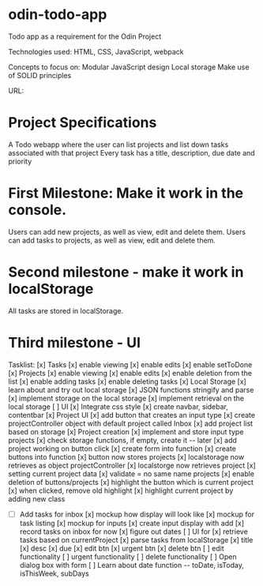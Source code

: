 # odin-todo-app
Todo app as a requirement for the Odin Project

Technologies used: HTML, CSS, JavaScript, webpack

Concepts to focus on: 
Modular JavaScript design
Local storage
Make use of SOLID principles

URL:




# Project Specifications
A Todo webapp  where the user can list projects and list down tasks associated with that project
Every task has a title, description, due date and priority

# First Milestone: Make it work in the console.
Users can add new projects, as well as view, edit and delete them.
Users can add tasks to projects, as well as view, edit and delete them.
# Second milestone - make it work in localStorage
All tasks are stored in localStorage.
# Third milestone - UI

Tasklist:
[x] Tasks
 [x] enable viewing
 [x] enable edits
 [x] enable setToDone
[x] Projects
 [x] enable viewing
 [x] enable edits
 [x] enable deletion from the list
 [x] enable adding tasks
 [x] enable deleting tasks
[x] Local Storage
 [x] learn about and try out local storage
 [x] JSON functions stringify and parse
 [x] implement storage on the local storage
 [x] implement retrieval on the local storage
[ ] UI
 [x] Integrate css style
 [x] create navbar, sidebar, contentbar
 [x] Project UI
  [x] add button that creates an input type
  [x] create projectController object with default project called Inbox
  [x] add project list based on storage
 [x] Project creation
  [x] implement and store input type projects
  [x] check storage functions, if empty, create it -- later
 [x] add project working on button click
  [x] create form into function
  [x] create buttons into function
  [x] button now stores projects
  [x] localstorage now retrieves as object projectController
  [x] localstorge now retrieves project
  [x] setting current project data
  [x] validate = no same name projects
  [x] enable deletion of buttons/projects
  [x] highlight the button which is current project
    [x] when clicked, remove old highlight
    [x] highlight current project by adding new class
    

- [ ] Add tasks for inbox
    [x] mockup how display will look like
     [x] mockup for task listing
     [x] mockup for inputs
    [x] create input display with add
    [x] record tasks on inbox for now
    [x] figure out dates
  [ ] UI for 
    [x] retrieve tasks based on currentProject
    [x] parse tasks from localStorage
    [x] title
    [x] desc
    [x] due
    [x] edit btn
    [x] urgent btn
    [x] delete btn
    [ ] edit functionality
    [ ] urgent functionality
    [ ] delete functionality
  [ ] Open dialog box with form
  [ ] Learn about date function -- toDate, isToday, isThisWeek, subDays

